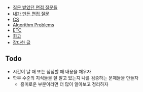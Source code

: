 - [질문 받았던 면접 질문들](questions.md)
- [내가 만든 면접 질문](i-made-questions.md)
- [CS](cs.md)
- [Algorithm Problems](algorithm-problems.md)
- [ETC](etc.md)
- [회고](retrospective.md)
- [잡다한 글](just-writing-post.md)

## Todo

- 시간이 날 때 또는 심심할 때 내용을 채우자
- 학부 수준의 지식들을 잘 알고 있는지 나를 검증하는 문제들을 만들자
  - 흥미로운 부분이라면 더 많이 알아보고 정리하자
